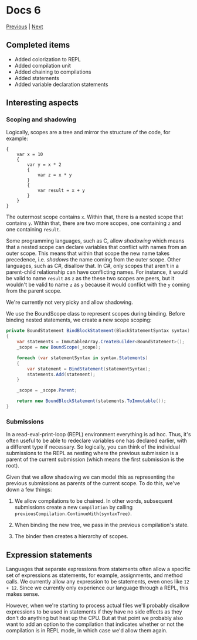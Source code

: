 # Docs 6

[Previous](docs-5.md) |
[Next](docs-7.md)

## Completed items

- Added colorization to REPL
- Added compilation unit
- Added chaining to compilations
- Added statements
- Added variable declaration statements

## Interesting aspects

### Scoping and shadowing

Logically, scopes are a tree and mirror the structure of the code, for example:

```
{
    var x = 10
    {
        var y = x * 2
        {
            var z = x * y
        }
        {
            var result = x + y
        }
    }
}
```

The outermost scope contains `x`. Within that, there is a nested scope that
contains `y`. Within that, there are two more scopes, one containing `z` and one
containing `result`.

Some programming languages, such as C, allow _shadowing_ which means that a
nested scope can declare variables that conflict with names from an outer scope.
This means that within that scope the new name takes precedence, i.e. _shadows_
the name coming from the outer scope. Other languages, such as C#, disallow
that. In C#, only scopes that aren't in a parent-child relationship can have
conflicting names. For instance, it would be valid to name `result` as `z` as
the these two scopes are peers, but it wouldn't be valid to name `z` as `y`
because it would conflict with the `y` coming from the parent scope.

We're currently not very picky and allow shadowing.

We use the BoundScope class to represent scopes during binding. Before binding
nested statements, we create a new scope scoping:

```C#
private BoundStatement BindBlockStatement(BlockStatementSyntax syntax)
{
    var statements = ImmutableArray.CreateBuilder<BoundStatement>();
    _scope = new BoundScope(_scope);

    foreach (var statementSyntax in syntax.Statements)
    {
        var statement = BindStatement(statementSyntax);
        statements.Add(statement);
    }

    _scope = _scope.Parent;

    return new BoundBlockStatement(statements.ToImmutable());
}
```

### Submissions

In a read-eval-print-loop (REPL) environment everything is ad hoc. Thus, it's
often useful to be able to redeclare variables one has declared earlier, with a
different type if necessary. So logically, you can think of the individual
submissions to the REPL as nesting where the previous submission is a parent of
the current submission (which means the first submission is the root).

Given that we allow shadowing we can model this as representing the previous
submissions as parents of the current scope. To do this, we've down a few
things:

1. We allow compilations to be chained. In other words, subsequent
   submissions create a new `Compilation` by calling
   `previousCompilation.ContinueWith(syntaxTree)`.

2. When binding the new tree, we pass in the previous compilation's
   state.

3. The binder then creates a hierarchy of scopes.

## Expression statements

Languages that separate expressions from statements often allow a specific set
of expressions as statements, for example, assignments, and method calls. We
currently allow any expression to be statements, even ones like `12 + 12`. Since
we currently only experience our language through a REPL, this makes sense.

However, when we're starting to process actual files we'll probably disallow
expressions to be used in statements if they have no side effects as they don't
do anything but heat up the CPU. But at that point we probably also want to
add an option to the compilation that indicates whether or not the compilation
is in REPL mode, in which case we'd allow them again.
